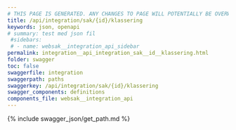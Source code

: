 ```yaml
---
# THIS PAGE IS GENERATED. ANY CHANGES TO PAGE WILL POTENTIALLY BE OVERWRITTEN.
title: /api/integration/sak/{id}/klassering
keywords: json, openapi
# summary: test med json fil
 #sidebars: 
 # - name: websak__integration_api_sidebar
permalink: integration__api_integration_sak__id__klassering.html
folder: swagger
toc: false
swaggerfile: integration
swaggerpath: paths
swaggerkey: /api/integration/sak/{id}/klassering
swagger_components: definitions
components_file: websak__integration_api
---
```

{% include swagger_json/get_path.md %}
